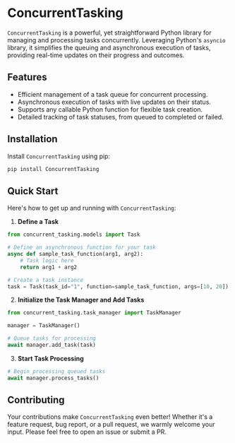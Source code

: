 
# ConcurrentTasking

`ConcurrentTasking` is a powerful, yet straightforward Python library for managing and processing tasks concurrently. Leveraging Python's `asyncio` library, it simplifies the queuing and asynchronous execution of tasks, providing real-time updates on their progress and outcomes.

## Features

- Efficient management of a task queue for concurrent processing.
- Asynchronous execution of tasks with live updates on their status.
- Supports any callable Python function for flexible task creation.
- Detailed tracking of task statuses, from queued to completed or failed.

## Installation

Install `ConcurrentTasking` using pip:

```bash
pip install ConcurrentTasking
```

## Quick Start

Here's how to get up and running with `ConcurrentTasking`:

1. **Define a Task**

```python
from concurrent_tasking.models import Task

# Define an asynchronous function for your task
async def sample_task_function(arg1, arg2):
    # Task logic here
    return arg1 + arg2

# Create a task instance
task = Task(task_id="1", function=sample_task_function, args=[10, 20])
```

2. **Initialize the Task Manager and Add Tasks**

```python
from concurrent_tasking.task_manager import TaskManager

manager = TaskManager()

# Queue tasks for processing
await manager.add_task(task)
```

3. **Start Task Processing**

```python
# Begin processing queued tasks
await manager.process_tasks()
```

## Contributing

Your contributions make `ConcurrentTasking` even better! Whether it's a feature request, bug report, or a pull request, we warmly welcome your input. Please feel free to open an issue or submit a PR.
